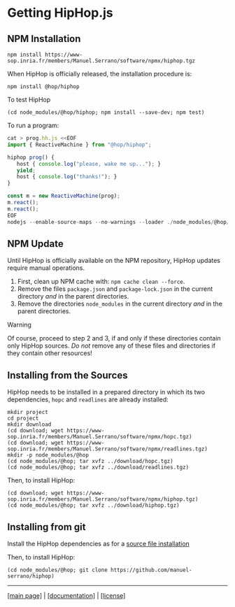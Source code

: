 <!-- ${ var doc = require( "@hop/hopdoc" ) }
${ var config = require( hop.config ) }
${ var xml = require( config.docDir + "/xml.js" ) }
${ var cfg = require( "./doc.json" ) }
${ var dockerurl = cfg.urlbase + "docker.tgz" }
${ const pkg = require( "../package.json" ) } -->

Getting HipHop.js
=================

NPM Installation
----------------

```shell
npm install https://www-sop.inria.fr/members/Manuel.Serrano/software/npmx/hiphop.tgz
```

When HipHop is officially released, the installation procedure is:

```shell
npm install @hop/hiphop
```

To test HipHop

```shell
(cd node_modules/@hop/hiphop; npm install --save-dev; npm test)
```

To run a program:

```javascript
cat > prog.hh.js <<EOF
import { ReactiveMachine } from "@hop/hiphop";

hiphop prog() {
   host { console.log("please, wake me up..."); }
   yield;
   host { console.log("thanks!"); }
}

const m = new ReactiveMachine(prog);
m.react();
m.react();
EOF
nodejs --enable-source-maps --no-warnings --loader ./node_modules/@hop/hiphop/lib/hiphop-loader.mjs prog.hh.js
```

NPM Update
----------

Until HipHop is officially available on the NPM repository, HipHop updates
require manual operations.

  1. First, clean up NPM cache with: `npm cache clean --force`.
  2. Remove the files `package.json` and `package-lock.json` in the current
  directory *and* in the parent directories. 
  3. Remove the directories `node_modules` in the current directory 
  *and* in the parent directories.
  
> [!WARNING]
> Of course, proceed to step 2 and 3, if and only if these directories
> contain only HipHop sources. *Do not* remove any of these files and
> directories if they contain other resources!


Installing from the Sources
---------------------------

HipHop needs to be installed in a prepared directory in which its two
dependencies, `hopc` and `readlines` are already installed:

```shell
mkdir project
cd project
mkdir download
(cd download; wget https://www-sop.inria.fr/members/Manuel.Serrano/software/npmx/hopc.tgz)
(cd download; wget https://www-sop.inria.fr/members/Manuel.Serrano/software/npmx/readlines.tgz)
mkdir -p node_modules/@hop
(cd node_modules/@hop; tar xvfz ../download/hopc.tgz)
(cd node_modules/@hop; tar xvfz ../download/readlines.tgz)
```

Then, to install HipHop:

```shell
(cd download; wget https://www-sop.inria.fr/members/Manuel.Serrano/software/npmx/hiphop.tgz)
(cd node_modules/@hop; tar xvfz ../download/hiphop.tgz)
```

Installing from git
-------------------

Install the HipHop dependencies as for a [source file installation](#installing-from-the-source-files)

Then, to install HipHop:

```shell
(cd node_modules/@hop; git clone https://github.com/manuel-serrano/hiphop)
```

- - - - - - - - - - - - - - - - - - - - - - - - - - - 
[[main page]](../README.md) | [[documentation]](./README.md)  | [[license]](./license.md)

